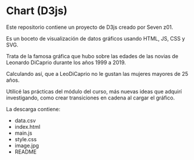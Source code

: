 # Chart (D3js)

Este repositorio contiene un proyecto de D3js creado por Seven z01.

Es un boceto de visualización de datos gráficos usando HTML, JS, CSS y SVG.

Trata de la famosa gráfica que hubo sobre las edades de las novias de Leonardo DiCaprio durante los años 1999 a 2019.

Calculando así, que a LeoDiCaprio no le gustan las mujeres mayores de 25 años.

Utilicé las prácticas del módulo del curso, más nuevas ideas que adquirí investigando, como crear transiciones en cadena al cargar el gráfico.

La descarga contiene:

- data.csv
- index.html
- main.js
- style.css
- image.jpg
- README
